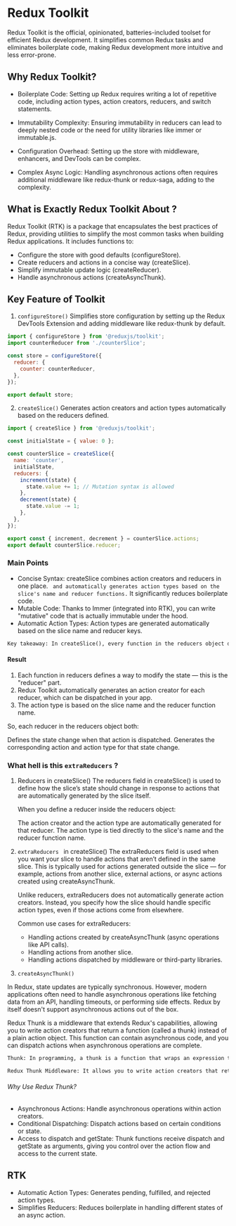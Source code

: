 # Redux Toolkit 

Redux Toolkit is the official, opinionated, batteries-included toolset for efficient Redux development. It simplifies common Redux tasks and eliminates boilerplate code, making Redux development more intuitive and less error-prone.


## Why Redux Toolkit?
- Boilerplate Code:  Setting up Redux requires writing a lot of repetitive code, including action types, action creators, reducers, and switch statements.

- Immutability Complexity: Ensuring immutability in reducers can lead to deeply nested code or the need for utility libraries like immer or immutable.js.

- Configuration Overhead: Setting up the store with middleware, enhancers, and DevTools can be complex.

- Complex Async Logic: Handling asynchronous actions often requires additional middleware like redux-thunk or redux-saga, adding to the complexity.


## What is Exactly Redux Toolkit About ?

Redux Toolkit (RTK) is a package that encapsulates the best practices of Redux, providing utilities to simplify the most common tasks when building Redux applications. It includes functions to:

- Configure the store with good defaults (configureStore).
- Create reducers and actions in a concise way (createSlice).
- Simplify immutable update logic (createReducer).
- Handle asynchronous actions (createAsyncThunk).

## Key Feature of Toolkit 

1) `configureStore()`
Simplifies store configuration by setting up the Redux DevTools Extension and adding middleware like redux-thunk by default.


```js
import { configureStore } from '@reduxjs/toolkit';
import counterReducer from './counterSlice';

const store = configureStore({
  reducer: {
    counter: counterReducer,
  },
});

export default store;

```

2) `createSlice()` Generates action creators and action types automatically based on the reducers defined.

```js
import { createSlice } from '@reduxjs/toolkit';

const initialState = { value: 0 };

const counterSlice = createSlice({
  name: 'counter',
  initialState,
  reducers: {
    increment(state) {
      state.value += 1; // Mutation syntax is allowed
    },
    decrement(state) {
      state.value -= 1;
    },
  },
});

export const { increment, decrement } = counterSlice.actions;
export default counterSlice.reducer;

```

### Main Points
- Concise Syntax: createSlice combines action creators and reducers in one place. ` and automatically generates action types based on the slice's name and reducer functions.` It significantly reduces boilerplate code.
- Mutable Code: Thanks to Immer (integrated into RTK), you can write "mutative" code that is actually immutable under the hood.
- Automatic Action Types: Action types are generated automatically based on the slice name and reducer keys.

```txt
Key takeaway: In createSlice(), every function in the reducers object defines both an action and a reducer. The action type is automatically created using the slice name and the reducer name.
```

#### Result
1) Each function in reducers defines a way to modify the state — this is the "reducer" part.
2) Redux Toolkit automatically generates an action creator for each reducer, which can be dispatched in your app.
3) The action type is based on the slice name and the reducer function name.

So, each reducer in the reducers object both:

Defines the state change when that action is dispatched.
Generates the corresponding action and action type for that state change.

### What hell is this `extraReducers` ?

1) Reducers in createSlice()
    The reducers field in createSlice() is used to define how the slice’s state should change in response to actions that are automatically generated by the slice itself.

    When you define a reducer inside the reducers object:

    The action creator and the action type are automatically generated for that reducer.
    The action type is tied directly to the slice's name and the reducer function name.

2) `extraReducers ` in createSlice() 
    The extraReducers field is used when you want your slice to handle actions that aren’t defined in the same slice. This is typically used for actions generated outside the slice — for example, actions from another slice, external actions, or async actions created using createAsyncThunk.

    Unlike reducers, extraReducers does not automatically generate action creators. Instead, you specify how the slice should handle specific action types, even if those actions come from elsewhere.

    Common use cases for extraReducers:
    - Handling actions created by createAsyncThunk (async operations like API calls).
   -  Handling actions from another slice.
   -  Handling actions dispatched by middleware or third-party libraries.


3) `createAsyncThunk()` 

In Redux, state updates are typically synchronous. However, modern applications often need to handle asynchronous operations like fetching data from an API, handling timeouts, or performing side effects. Redux by itself doesn't support asynchronous actions out of the box.

Redux Thunk is a middleware that extends Redux's capabilities, allowing you to write action creators that return a function (called a thunk) instead of a plain action object. This function can contain asynchronous code, and you can dispatch actions when asynchronous operations are complete.

```txt
Thunk: In programming, a thunk is a function that wraps an expression to delay its evaluation.
```
```txt
Redux Thunk Middleware: It allows you to write action creators that return a function instead of an action. This function can perform side effects and dispatch actions based on the outcome.
```

###### Why Use Redux Thunk?
- Asynchronous Actions: Handle asynchronous operations within action creators.
- Conditional Dispatching: Dispatch actions based on certain conditions or state.
- Access to dispatch and getState: Thunk functions receive dispatch and getState as arguments, giving you control over the action flow and access to the current state.

## RTK
- Automatic Action Types: Generates pending, fulfilled, and rejected action types.
- Simplifies Reducers: Reduces boilerplate in handling different states of an async action.